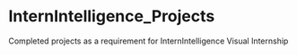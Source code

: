 # InternIntelligence_Projects
Completed projects as a requirement for InternIntelligence Visual Internship
